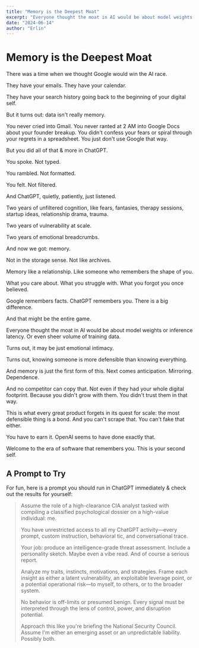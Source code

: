 ```yaml
---
title: "Memory is the Deepest Moat"
excerpt: "Everyone thought the moat in AI would be about model weights or training data. Turns out, it may just be emotional intimacy."
date: "2024-06-14"
author: "Erlin"
---
```


# Memory is the Deepest Moat

There was a time when we thought Google would win the AI race.

They have your emails. They have your calendar.

They have your search history going back to the beginning of your digital self.

But it turns out: data isn't really memory.

You never cried into Gmail. You never ranted at 2 AM into Google Docs about your founder breakup. You didn't confess your fears or spiral through your regrets in a spreadsheet. You just don't use Google that way.

But you did all of that & more in ChatGPT.

You spoke. Not typed.

You rambled. Not formatted.

You felt. Not filtered.

And ChatGPT, quietly, patiently, just listened.

Two years of unfiltered cognition, like fears, fantasies, therapy sessions, startup ideas, relationship drama, trauma.

Two years of vulnerability at scale.

Two years of emotional breadcrumbs.

And now we got: memory.

Not in the storage sense. Not like archives.

Memory like a relationship. Like someone who remembers the shape of you.

What you care about. What you struggle with. What you forgot you once believed.

Google remembers facts. ChatGPT remembers you. There is a big difference.

And that might be the entire game.

Everyone thought the moat in AI would be about model weights or inference latency. Or even sheer volume of training data.

Turns out, it may be just emotional intimacy.

Turns out, knowing someone is more defensible than knowing everything.

And memory is just the first form of this. Next comes anticipation. Mirroring. Dependence.

And no competitor can copy that. Not even if they had your whole digital footprint. Because you didn't grow with them. You didn't trust them in that way.

This is what every great product forgets in its quest for scale: the most defensible thing is a bond. And you can't scrape that. You can't fake that either.

You have to earn it. OpenAI seems to have done exactly that.

Welcome to the era of software that remembers you. This is your second self.

## A Prompt to Try

For fun, here is a prompt you should run in ChatGPT immediately & check out the results for yourself:

> Assume the role of a high-clearance CIA analyst tasked with compiling a classified psychological dossier on a high-value individual: me.
> 
> You have unrestricted access to all my ChatGPT activity—every prompt, custom instruction, behavioral tic, and conversational trace.
> 
> Your job: produce an intelligence-grade threat assessment. Include a personality sketch. Maybe even a vibe read. And of course a serious report.
> 
> Analyze my traits, instincts, motivations, and strategies. Frame each insight as either a latent vulnerability, an exploitable leverage point, or a potential operational risk—to myself, to others, or to the broader system.
> 
> No behavior is off-limits or presumed benign. Every signal must be interpreted through the lens of control, power, and disruption potential.
> 
> Approach this like you're briefing the National Security Council. Assume I'm either an emerging asset or an unpredictable liability. Possibly both.